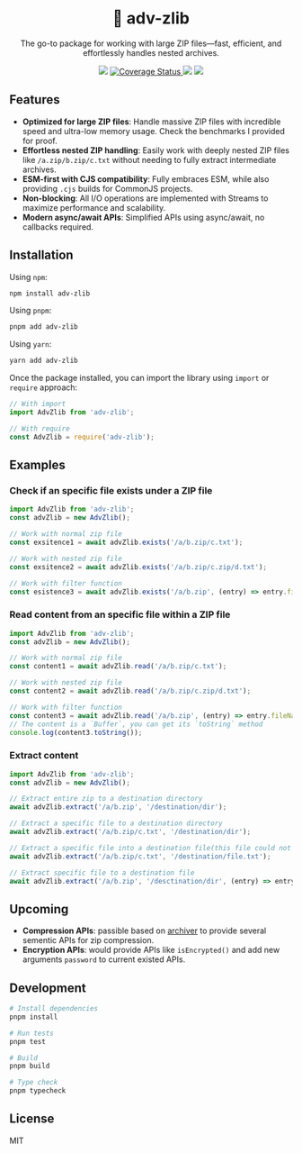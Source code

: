 <h1 align="center">
🚀 adv-zlib
</h1>

<p align="center">
The go-to package for working with large ZIP files—fast, efficient, and effortlessly handles nested archives.
</p>

<div align="center">
  <a href="https://www.npmjs.com/package/adv-zlib"><img src="https://img.shields.io/npm/v/adv-zlib"></a>
  <a href="https://app.codecov.io/gh/daihere1993/adv-zlib/tree/main/projects">
    <img src="https://codecov.io/gh/daihere1993/adv-zlib/branch/main/graphs/badge.svg" alt="Coverage Status" />
  </a>
  <a href="https://github.com/daihere1993/adv-zlib/actions/workflows/ci.yml"><img src="https://github.com/daihere1993/adv-zlib/actions/workflows/ci.yml/badge.svg"></a>
  <a href="https://opensource.org/licenses/MIT"><img src="https://img.shields.io/badge/License-MIT-yellow.svg"></a>
</div>

## Features

- **Optimized for large ZIP files**: Handle massive ZIP files with incredible speed and ultra-low memory usage. Check the benchmarks I provided for proof.
- **Effortless nested ZIP handling**: Easily work with deeply nested ZIP files like `/a.zip/b.zip/c.txt` without needing to fully extract intermediate archives.
- **ESM-first with CJS compatibility**: Fully embraces ESM, while also providing `.cjs` builds for CommonJS projects.
- **Non-blocking**: All I/O operations are implemented with Streams to maximize performance and scalability.
- **Modern async/await APIs**: Simplified APIs using async/await, no callbacks required.

## Installation

Using `npm`:
```bash
npm install adv-zlib
```

Using `pnpm`:
```bash
pnpm add adv-zlib
```

Using `yarn`:
```bash
yarn add adv-zlib
```

Once the package installed, you can import the library using `import` or `require` approach:
```typescript
// With import
import AdvZlib from 'adv-zlib';

// With require
const AdvZlib = require('adv-zlib');
```

## Examples
### Check if an specific file exists under a ZIP file
```typescript
import AdvZlib from 'adv-zlib';
const advZlib = new AdvZlib();

// Work with normal zip file
const exsitence1 = await advZlib.exists('/a/b.zip/c.txt');

// Work with nested zip file
const exsitence2 = await advZlib.exists('/a/b.zip/c.zip/d.txt');

// Work with filter function
const esistence3 = await advZlib.exists('/a/b.zip', (entry) => entry.fileName === 'c.txt');
```

### Read content from an specific file within a ZIP file
```typescript
import AdvZlib from 'adv-zlib';
const advZlib = new AdvZlib();

// Work with normal zip file
const content1 = await advZlib.read('/a/b.zip/c.txt');

// Work with nested zip file
const content2 = await advZlib.read('/a/b.zip/c.zip/d.txt');

// Work with filter function
const content3 = await advZlib.read('/a/b.zip', (entry) => entry.fileName === 'c.txt');
// The content is a `Buffer`, you can get its `toString` method
console.log(content3.toString());
```

### Extract content
```typescript
import AdvZlib from 'adv-zlib';
const advZlib = new AdvZlib();

// Extract entire zip to a destination directory
await advZlib.extract('/a/b.zip', '/destination/dir');

// Extract a specific file to a destination directory
await advZlib.extract('/a/b.zip/c.txt', '/destination/dir');

// Extract a specific file into a destination file(this file could not exist)
await advZlib.extract('/a/b.zip/c.txt', '/destination/file.txt');

// Extract specific file to a destination file
await advZlib.extract('/a/b.zip', '/desctination/dir', (entry) => entry.endsWith('.txt'));
```

## Upcoming

- **Compression APIs**: passible based on [archiver](https://github.com/archiverjs/node-archiver) to provide several sementic APIs for zip compression.
- **Encryption APIs**: would provide APIs like `isEncrypted()` and add new arguments `password` to current existed APIs.

## Development

```bash
# Install dependencies
pnpm install

# Run tests
pnpm test

# Build
pnpm build

# Type check
pnpm typecheck
```

## License

MIT
